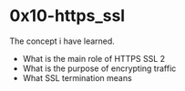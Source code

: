 # 0x10-https_ssl

The concept i have learned.
- What is the main role of HTTPS SSL 2
- What is the purpose of encrypting traffic
- What SSL termination means
